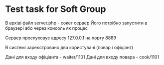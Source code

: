 # Test task for Soft Group

В архіві файл server.php - сокет сервер
Його потрібно запустити в браузері або через консоль як процес

Сервер прослуховує адресу 127.0.0.1 на порту 8889

В системі зареєстровано два користувачі (повар і офіціант)

Дані для входу офіціанта - waiter/1101
Дані для входу повара - cook/1101
